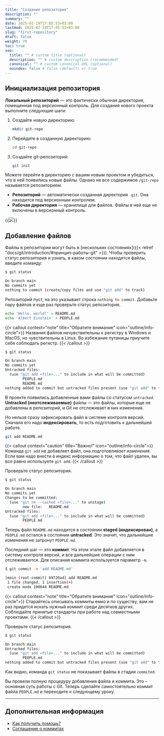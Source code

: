 ```yaml
---
title: "Создание репозитория"
description: ""
summary: ""
date: 2025-02-19T17:05:53+03:00
lastmod: 2025-02-19T17:05:53+03:00
slug: "first-repository"
draft: false
weight: 70
toc: true
seo:
  title: "" # custom title (optional)
  description: "" # custom description (recommended)
  canonical: "" # custom canonical URL (optional)
  noindex: false # false (default) or true
---
```


## Инициализация репозитория

**Локальный репозиторий** — это фактически обычная директория, помещенная под
версионный контроль. Для создания нового проекта выполните следующие шаги:

1.  Создайте новую директорию:

    ```bash {frame="none", title=""}
    mkdir git-repo
    ```

2.  Перейдите в созданную директорию:

    ```bash {frame="none", title=""}
    cd git-repo
    ```
    
3. Создайте git-репозиторий:

    ```bash {frame="none", title=""}
    git init
    ```

Можете перейти в директорию с вашим новым проектом и убедиться, что в ней
появились новые файлы. Однако не все содержимое `/git-repo` называется
репозиторием.

-  **Репозиторий** — автоматически созданная директория `.git`. Она
   находится под версионным контролем.
-  **Рабочая директория** — хранилище для файлов. Файлы в ней еще не
   включены в версионный контроль.

{{<img src="images/git-structure-1.png">}}

## Добавление файлов

Файлы в репозитории могут быть в
[нескольких состояниях]({{< relref "docs/git/introduction/#принцип-работы-git" >}}). Чтобы проверить статус репозитория и узнать, в каком состоянии находятся файлы,
введите команду:

```bash {frame="none", title=""}
$ git status

On branch main
No commits yet
nothing to commit (create/copy files and use "git add" to track)
```

Репозиторий пуст, на это указывает строка <nobr>`nothing to commit`.</nobr> Добавьте
пару файлов и еще раз проверьте статус репозитория.

```bash {frame="none", title=""}
echo 'Hello, world!' > README.md
echo 'Albert Einstein' > PEOPLE.md
```


{{< callout context="note" title="Обратите внимание" icon="outline/info-circle">}}
Названия файлов нечувствительны к регистру в Windows и MacOS, но чувствительны
в Linux. Во избежание путаницы приучите себя соблюдать регистр.
{{< /callout >}}

```bash {frame="none", title=""}
$ git status

On branch main
No commits yet
Untracked files:
  (use "git add <file>..." to include in what will be committed)
        PEOPLE.md
        README.md
nothing added to commit but untracked files present (use "git add" to track)
```

В проекте появились добавленные вами файлы со статусом `untracked`.
**Untracked (неотслеживаемые)** файлы — это файлы, которые еще не добавлены
в репозиторий, и Git не отслеживает в них изменения.

Но нельзя сразу зафиксировать файл в системе контроля версий. Сначала его
надо **индексировать**, то есть подготовить к дальнейшей работе.

```bash {frame="none", title=""}
git add README.md
```

{{< callout context="caution" title="Важно!" icon="outline/info-circle">}}
Команда `git add` не добавляет файл, она _подготавливает изменения_. Если вам надо
внести в индекс информацию о том, что файл удален, вы все равно используете
`git add`.
{{< /callout >}}

Проверьте статус репозитория.

```bash {frame="none", title=""}
$ git status

On branch main
No commits yet
Changes to be committed:
  (use "git rm --cached <file>..." to unstage)
        new file:   README.md
Untracked files:
  (use "git add <file>..." to include in what will be committed)
        PEOPLE.md
```
Теперь файл `README.md` находится в состоянии **staged (индексирован)**, а
`PEOPLE.md` остался в состоянии **untracked**. Это значит, что дальнейшие
изменения не затронут `PEOPLE.md`.

Последний шаг — это **коммит**. На этом этапе файл добавляется в
систему контроля версий, и все дальнейшие операции с ним отслеживаются.
Для описания коммита используется параметр `-m`.

```bash {frame="none", title=""}
$ git commit -m 'add README.md'

[main (root-commit) b9720a4] add README.md
 1 file changed, 1 insertion(+)
 create mode 100644 README.md
```

{{< callout context="note" title="Обратите внимание" icon="outline/info-circle">}}
Старайтесь описывать коммиты емко и по существу, вам не раз придется искать
нужный коммит среди десятков других. Соблюдайте принятые стандарты
при работе над совместными проектами.
{{< /callout >}}

Проверьте статус репозитория.

```bash {frame="none", title=""}
$ git status

On branch main
Untracked files:
  (use "git add <file>..." to include in what will be committed)
        PEOPLE.md
nothing added to commit but untracked files present (use "git add" to track)
```

Как видно, команда <nobr>`git status`</nobr> не показывает файлы в стадии `commited`.

Вы провели полную процедуру добавления файла и коммита. Это – основная суть
работы с Git. Теперь сделайте самостоятельно коммит файла `PEOPLE.md` и переходите
к следующему уроку.

---

## Дополнительная информация

-  [Как получить помощь?](https://git-scm.com/book/ru/v2/Введение-Как-получить-помощь%3F)
-  [Соглашение о коммитах](https://www.conventionalcommits.org/ru/v1.0.0/)
